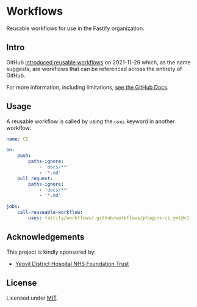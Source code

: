 # Workflows

Reusable workflows for use in the Fastify organization.

## Intro

GitHub [introduced reusable workflows](https://github.blog/2021-11-29-github-actions-reusable-workflows-is-generally-available/) on 2021-11-29 which, as the name suggests, are workflows that can be referenced across the entirety of GitHub.

For more information, including limitations, [see the GitHub Docs](https://docs.github.com/en/actions/learn-github-actions/reusing-workflows).

## Usage

A reusable workflow is called by using the `uses` keyword in another workflow:

```yml
name: CI

on:
    push:
        paths-ignore:
            - 'docs/**'
            - '*.md'
    pull_request:
        paths-ignore:
            - 'docs/**'
            - '*.md'

jobs:
    call-reuseable-workflow:
        uses: fastify/workflows/.github/workflows/plugins-ci.yml@v1
```

## Acknowledgements

This project is kindly sponsored by:

-   [Yeovil District Hospital NHS Foundation Trust](https://yeovilhospital.co.uk/)

## License

Licensed under [MIT](./LICENSE).
